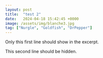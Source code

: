 ```yaml
---
layout: post
title:  "test 2"
date:   2024-04-18 15:42:45 +0000
image: /assets/img/blanche3.jpg
tag: ["Nurgle", "Goldfish", "DrPepper"]
---
```


Only this first line should show in the excerpt.

This second line should be hidden.
